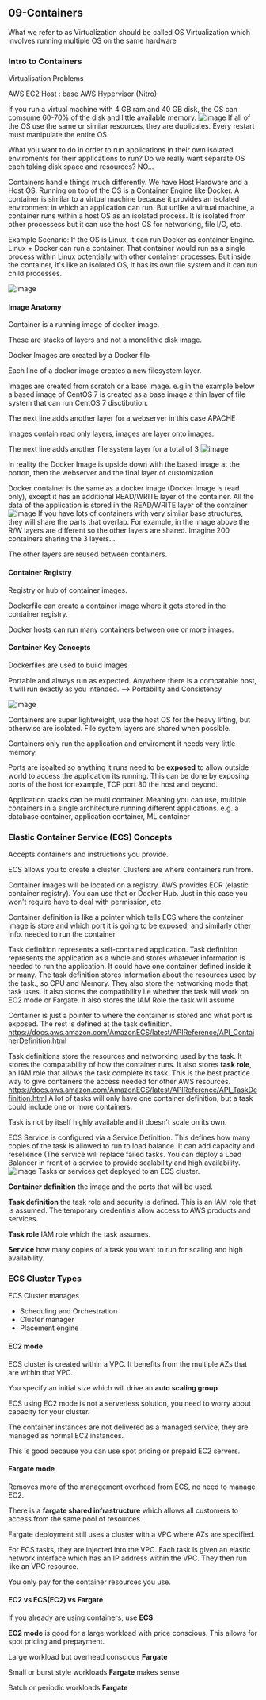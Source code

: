 ## 09-Containers
What we refer to as Virtualization should be called OS Virtualization which involves running multiple OS on the same hardware
### Intro to Containers

Virtualisation Problems

AWS EC2 Host : base
AWS Hypervisor (Nitro)

If you run a virtual machine with 4 GB ram and 40 GB disk,
the OS can comsume 60-70% of the disk and little available
memory.
![image](https://user-images.githubusercontent.com/33827177/144770838-11d34aae-019c-424e-89ec-7ef708948687.png)
If all of the OS use the same or similar resources, they are
duplicates. Every restart must manipulate the entire OS.

What you want to do in order to run applications in their own
isolated enviroments for their applications to run? Do we really want separate OS each taking disk space and resources? NO...

Containers handle things much differently. We have Host Hardware and a Host OS. Running on top of the OS is a Container Engine like Docker.
A container is similar to a virtual machine because it provides an isolated environment in which an application can run.
But unlike a virtual machine, a container runs within a host OS as an isolated process. It is isolated from other processess but it can use
the host OS for networking, file I/O, etc.

Example Scenario: If the OS is Linux, it can run Docker as container Engine. Linux + Docker can run a container. That container would run
as a single process within Linux potentially with other container processes. But inside the container, it's like an isolated OS, it has its
own file system and it can run child processes.

![image](https://user-images.githubusercontent.com/33827177/144771522-997bde47-2d7d-4530-9875-16aad20f4d2d.png)

#### Image Anatomy

Container is a running image of docker image.

These are stacks of layers and not a monolithic disk image.

Docker Images are created by a Docker file

Each line of a docker image creates a new filesystem layer.

Images are created from scratch or a base image. e.g in the example below a based image of CentOS 7 is created as
a base image a thin layer of file system that can run CentOS 7 disctibution.

The next line adds another layer for a webserver in this case APACHE

Images contain read only layers, images are layer onto images.

The next line adds another file system layer for a total of 3
![image](https://user-images.githubusercontent.com/33827177/144771894-2d0d6e2c-6b99-4f52-8be5-0afbd8b405a9.png)

In reality the Docker Image is upside down with the based image at the botton, then the webserver and the final layer of customization

Docker container is the same as a docker image (Docker Image is read only), except it
has an additional READ/WRITE layer of the container. All the data of the application is stored in the READ/WRITE layer of the container
![image](https://user-images.githubusercontent.com/33827177/144772274-28f3683a-a8a1-4804-bd9e-6e7079458c0b.png)
If you have lots of containers with very similar base
structures, they will share the parts that overlap. For example, in the image above the R/W layers are different so the other layers are shared. Imagine 200 containers sharing the 3 layers...

The other layers are reused between containers.

#### Container Registry

Registry or hub of container images.

Dockerfile can create a container image where it gets stored
in the container registry.

Docker hosts can run many containers between one or more images.

#### Container Key Concepts

Dockerfiles are used to build images

Portable and always run as expected. Anywhere there is a compatable host,
it will run exactly as you intended. --> Portability and Consistency

![image](https://user-images.githubusercontent.com/33827177/144772415-61a34241-ad75-4b3b-b6e3-e8bb2d758000.png)

Containers are super lightweight, use the host OS for the
heavy lifting, but otherwise are isolated. File system layers
are shared when possible.

Containers only run the application and enviroment it needs very little memory.

Ports are isoalted so anything it runs need to be **exposed** to allow outside world to access the application its running. 
This can be done by exposing ports of the host for example, TCP port 80 the host and beyond.

Application stacks can be multi container. Meaning you can use, multiple containers in a single architecture running different applications. e.g. a database container, application container, ML container

### Elastic Container Service (ECS) Concepts

Accepts containers and instructions you provide.

ECS allows you to create a cluster. Clusters are where containers run from.

Container images will be located on a registry.
AWS provides ECR (elastic container registry). You can use that or Docker Hub. Just in this case you won't require have to deal with permission, etc.

Container definition is like a pointer which tells ECS where the container image is store and which port it is going to be exposed, and similarly other info. needed to run the container

Task definition represents a self-contained application. Task definition represents the application as a whole and stores whatever
information is needed to run the application. It could have one container defined inside it or many.
The task definition stores information about the resources used by the task., so CPU and Memory. They also store the networking mode that task uses. It also stores the compatibility i.e whether the task will work on EC2 mode or Fargate. It also stores the IAM  Role the task will assume

Container is just a pointer to where the container is stored and what port is
exposed. The rest is defined at the task definition.
https://docs.aws.amazon.com/AmazonECS/latest/APIReference/API_ContainerDefinition.html

Task definitions store the resources and networking used by the task. It stores
the compatability of how the container runs. It also stores **task role**, an
IAM role that allows the task complete its task. This is the best practice
way to give containers the access needed for other AWS resources.
https://docs.aws.amazon.com/AmazonECS/latest/APIReference/API_TaskDefinition.html
A lot of tasks will only have one container definition, but a task could
include one or more containers.

Task is not by itself highly available and it doesn't scale on its own.

ECS Service is configured via a Service Definition. This defines how many copies of the task
is allowed to run to load balance. It can add capacity and reselience (The service will replace failed tasks. 
You can deploy a Load Balancer in front of a service to provide scalability
and high availability.
![image](https://user-images.githubusercontent.com/33827177/144780073-0ce78396-6153-4e40-a17b-4e4914668a5e.png)
Tasks or services get deployed to an ECS cluster.

**Container definition** the image and the ports that will be used.

**Task definition** the task role and security is defined. This is an IAM
role that is assumed. The temporary credentials allow access to AWS products
and services.

**Task role** IAM role which the task assumes.

**Service** how many copies of a task you want to run for scaling and
high availability.

### ECS Cluster Types

ECS Cluster manages

- Scheduling and Orchestration
- Cluster manager
- Placement engine

#### EC2 mode

ECS cluster is created within a VPC. It benefits from the multiple AZs that
are within that VPC.

You specify an initial size which will drive an **auto scaling group**

ECS using EC2 mode is not a serverless solution, you need to worry about
capacity for your cluster.

The container instances are not delivered as a managed service, they
are managed as normal EC2 instances.

This is good because you can use spot pricing or prepaid EC2 servers.

#### Fargate mode

Removes more of the management overhead from ECS, no need to manage EC2.

There is a **fargate shared infrastructure** which allows all customers
to access from the same pool of resources.

Fargate deployment still uses a cluster with a VPC where AZs are specified.

For ECS tasks, they are injected into the VPC. Each task is given an
elastic network interface which has an IP address within the VPC. They then
run like an VPC resource.

You only pay for the container resources you use.

#### EC2 vs ECS(EC2) vs Fargate

If you already are using containers, use **ECS**

**EC2 mode** is good for a large workload with price conscious. This allows for
spot pricing and prepayment.

Large workload but overhead conscious **Fargate**

Small or burst style workloads **Fargate** makes sense

Batch or periodic workloads **Fargate**
